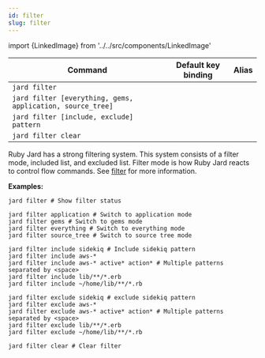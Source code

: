 ```yaml
---
id: filter
slug: filter
---
```

import {LinkedImage} from '../../src/components/LinkedImage'

| Command | Default key binding | Alias |
| ------- | ------------------- | ----- |
| `jard filter`  | | |
| `jard filter [everything, gems, application, source_tree]`  | | |
| `jard filter [include, exclude] pattern` | | |
| `jard filter clear` | | |

Ruby Jard has a strong filtering system. This system consists of a filter mode, included list, and excluded list. Filter mode is how Ruby Jard reacts to control flow commands. See [filter](/docs/guides/filter) for more information.

**Examples:**

```
jard filter # Show filter status
```

<LinkedImage link="/img/commands/filter.png" alt="Filter example"/>

```
jard filter application # Switch to application mode
jard filter gems # Switch to gems mode
jard filter everything # Switch to everything mode
jard filter source_tree # Switch to source tree mode
```

```
jard filter include sidekiq # Include sidekiq pattern
jard filter include aws-*
jard filter include aws-* active* action* # Multiple patterns separated by <space>
jard filter include lib/**/*.erb
jard filter include ~/home/lib/**/*.rb
```

```
jard filter exclude sidekiq # exclude sidekiq pattern
jard filter exclude aws-*
jard filter exclude aws-* active* action* # Multiple patterns separated by <space>
jard filter exclude lib/**/*.erb
jard filter exclude ~/home/lib/**/*.rb
```

```
jard filter clear # Clear filter
```
